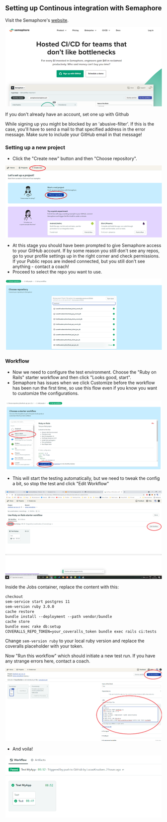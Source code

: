 
## Setting up Continous integration with Semaphore

Visit the Semaphore's [website](https://semaphoreci.com/). 

![](../images/semaphore_landing_page.png)

If you don't already have an account, set one up with Github

While signing up you might be blocked by an 'abusive-filter'. If this is the case, you'll have to send a mail to that specified address in the error message. Make sure to include your GitHub email in that message!   

### Setting up a new project
- Click the "Create new" button and then "Choose repository".

![](../images/semaphore_dashboard.png)

- At this stage you should have been prompted to give Semaphore access to your GitHub account. If by some reason you still don't see any repos, go to your profile settings up in the right corner and check permissions. If your Public repos are indeed connected, but you still don't see anything - contact a coach!
- Proceed to select the repo you want to use.

![](../images/semaphore_choose_repo.png)

### Workflow

- Now we need to configure the test environment. Choose the "Ruby on Rails" starter workflow and then click "Looks good, start". 
- Semaphore has issues when we click Customize before the workflow has been run the first time, so use this flow even if you know you want to customize the configurations.

![](../images/semaphore_workflow.png)

- This will start the testing automatically, but we need to tweak the config a bit, so stop the test and click "Edit Workflow"

![](../images/semaphore_edit.png)

Inside the Jobs container, replace the content with this:

```
checkout
sem-service start postgres 11
sem-version ruby 3.0.0
cache restore
bundle install --deployment --path vendor/bundle
cache store
bundle exec rake db:setup
COVERALLS_REPO_TOKEN=your_coveralls_token bundle exec rails ci:tests
```

Change `sem-version ruby` to your local ruby version and replace the coveralls placeholder with your token.

Now "Run this workflow" which should initiate a new test run. If you have any strange errors here, contact a coach.

![](../images/semaphore_new_settings.png)

- And voila!

![](../images/semaphore_successful.png)



